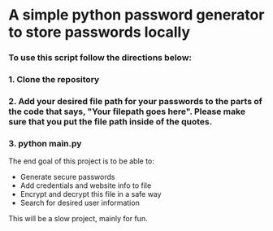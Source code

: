 # A simple python password generator to store passwords locally

### To use this script follow the directions below:

### 1. Clone the repository

### 2. Add your desired file path for your passwords to the parts of the code that says, "Your filepath goes here". Please make sure that you put the file path inside of the quotes.

### 3. python main.py

The end goal of this project is to be able to:

- Generate secure passwords
- Add credentials and website info to file
- Encrypt and decrypt this file in a safe way
- Search for desired user information

This will be a slow project, mainly for fun.
